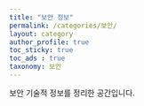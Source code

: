 ```yaml
---
title: "보안 정보"
permalink: /categories/보안/
layout: category
author_profile: true
toc_sticky: true
toc_ads : true
taxonomy: 보안
---
```


보안 기술적 정보를 정리한 공간입니다.